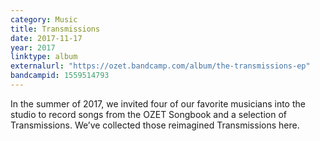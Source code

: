 ```yaml
---
category: Music
title: Transmissions
date: 2017-11-17
year: 2017
linktype: album
externalurl: "https://ozet.bandcamp.com/album/the-transmissions-ep"
bandcampid: 1559514793
---
```


In the summer of 2017, we invited four of our favorite musicians into the studio to record songs from the OZET Songbook and a selection of Transmissions. We’ve collected those reimagined Transmissions here.
